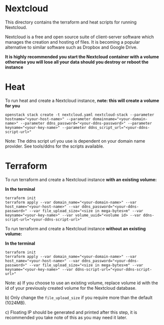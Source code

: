 # Nextcloud

This directory contains the terraform and heat scripts for running Nextcloud.

Nextcloud is a free and open source suite of client-server software which 
manages the creation and hosting of files. It is becoming a popular alternative
to similar software such as Dropbox and Google Drive.

**It is highly recommended you start the Nextcloud container with a volume otherwise you will lose all your data should you destroy or reboot the instance**

# Heat 

To run heat and create a Nextcloud instance, **note: this will create a volume for you**

```shell
openstack stack create -t nextcloud.yaml nextcloud-stack --parameter hostname="<your-host-name>" --parameter domainname="<your-domain-name>" --parameter ddns_password="<your-ddns-password>" --parameter keyname="<your-key-name>" --parameter ddns_script_url="<your-ddns-script-url>"
```
Note: The ddns script url you use is dependent on your domain name provider. See tools/ddns for the scripts available.

# Terraform 

To run terraform and create a Nextcloud instance **with an existing volume:**

**In the terminal**

```shell
terraform init
terraform apply --var domain_name="<your-domain-name>" --var host_name="<your-host-name>" --var ddns_password="<your-ddns-password>" --var file_upload_size="<size in mega-bytes>m" --var keyname="<your-key-name>" --var volume_uuid="<volume id> --var ddns-script-url="<your-ddns-script-url>"
```

To run terraform and create a Nextcloud instance **without an existing volume:**

**In the terminal**

```shell
terraform init
terraform apply --var domain_name="<your-domain-name>" --var host_name="<your-host-name>" --var ddns_password="<your-ddns-password>" --var file_upload_size="<size in mega-bytes>m" --var keyname="<your-key-name>" --var ddns-script-url="<your-ddns-script-url>"
```

Note:
a) If you choose to use an existing volume, replace volume id with the id of your previously created volume for the
Nextcloud database. 

b) Only change the `file_upload_size` if you require more than the default (1024MB).

c) Floating IP should be generated and printed after this step, it is
recommended you take note of this as you may need it later.
